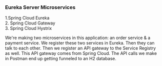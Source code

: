 <h3>Eureka Server Microservices</h3>
1.Spring Cloud Eureka<br>
2. Spring Cloud Gateway<br>
3. Spring Cloud Hystrix<br>


We're making two microservices in this application: an order service & a payment service. We register these two services in Eureka. Then they can talk to each other. Then we register an API gateway to the Service Registry as well. This API gateway comes from Spring Cloud. The API calls we make in Postman end up getting funneled to an H2 database.

